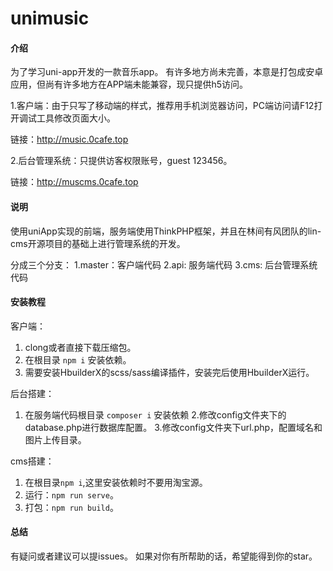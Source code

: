 # unimusic

#### 介绍
为了学习uni-app开发的一款音乐app。
有许多地方尚未完善，本意是打包成安卓应用，但尚有许多地方在APP端未能兼容，现只提供h5访问。

1.客户端：由于只写了移动端的样式，推荐用手机浏览器访问，PC端访问请F12打开调试工具修改页面大小。

链接：http://music.0cafe.top

2.后台管理系统：只提供访客权限账号，guest 123456。

链接：http://muscms.0cafe.top


#### 说明
使用uniApp实现的前端，服务端使用ThinkPHP框架，并且在林间有风团队的lin-cms开源项目的基础上进行管理系统的开发。

分成三个分支：
1.master：客户端代码
2.api: 服务端代码
3.cms: 后台管理系统代码

#### 安装教程
客户端：
1.  clong或者直接下载压缩包。
2.  在根目录  `npm i` 安装依赖。
3.  需要安装HbuilderX的scss/sass编译插件，安装完后使用HbuilderX运行。

后台搭建：
1. 在服务端代码根目录 
 `composer i` 安装依赖
2.修改config文件夹下的database.php进行数据库配置。
3.修改config文件夹下url.php，配置域名和图片上传目录。

cms搭建：
1. 在根目录`npm i`,这里安装依赖时不要用淘宝源。
2. 运行：`npm run serve`。
3. 打包：`npm run build`。

#### 总结
有疑问或者建议可以提issues。
如果对你有所帮助的话，希望能得到你的star。

